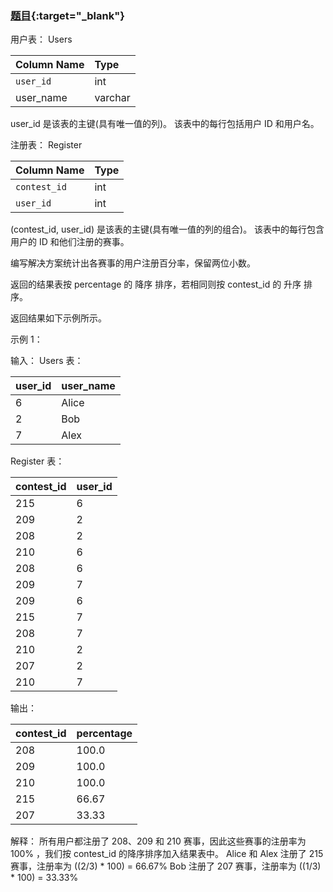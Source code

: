 ### [题目](https://leetcode.cn/problems/percentage-of-users-attended-a-contest/){:target="_blank"}

用户表： Users

| Column Name | Type    |
|:------------|:--------|
| `user_id`   | int     |
| user_name   | varchar |

user_id 是该表的主键(具有唯一值的列)。
该表中的每行包括用户 ID 和用户名。

注册表： Register

| Column Name  | Type |
|:-------------|:-----|
| `contest_id` | int  |
| `user_id`    | int  |

(contest_id, user_id) 是该表的主键(具有唯一值的列的组合)。
该表中的每行包含用户的 ID 和他们注册的赛事。

编写解决方案统计出各赛事的用户注册百分率，保留两位小数。

返回的结果表按 percentage 的 降序 排序，若相同则按 contest_id 的 升序 排序。

返回结果如下示例所示。

示例 1：

输入：
Users 表：

| user_id | user_name |
|:--------|:----------|
| 6       | Alice     |
| 2       | Bob       |
| 7       | Alex      |

Register 表：

| contest_id | user_id |
|:-----------|:--------|
| 215        | 6       |
| 209        | 2       |
| 208        | 2       |
| 210        | 6       |
| 208        | 6       |
| 209        | 7       |
| 209        | 6       |
| 215        | 7       |
| 208        | 7       |
| 210        | 2       |
| 207        | 2       |
| 210        | 7       |

输出：

| contest_id | percentage |
|:-----------|:-----------|
| 208        | 100.0      |
| 209        | 100.0      |
| 210        | 100.0      |
| 215        | 66.67      |
| 207        | 33.33      |

解释：
所有用户都注册了 208、209 和 210 赛事，因此这些赛事的注册率为 100% ，我们按 contest_id 的降序排序加入结果表中。
Alice 和 Alex 注册了 215 赛事，注册率为 ((2/3) * 100) = 66.67%
Bob 注册了 207 赛事，注册率为 ((1/3) * 100) = 33.33%
